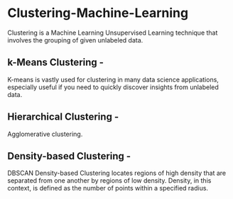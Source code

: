 # Clustering-Machine-Learning
Clustering is a Machine Learning Unsupervised Learning technique that involves the grouping of given unlabeled data.

## k-Means Clustering -
K-means is vastly used for clustering in many data science applications, especially useful if you need to quickly discover insights from unlabeled data.

## Hierarchical Clustering -
Agglomerative clustering.

## Density-based Clustering -
DBSCAN
Density-based Clustering locates regions of high density that are separated from one another by regions of low density. Density, in this context, is defined as the number of points within a specified radius.

